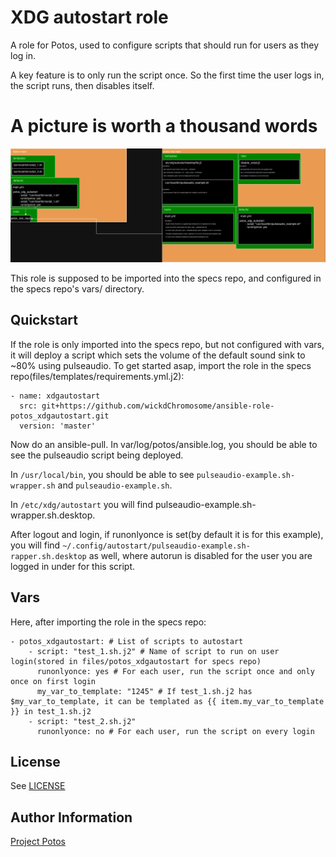 
# XDG autostart role

A role for Potos, used to configure scripts that should run for users as they log in.

A key feature is to only run the script once. So the first time the user logs in, the script runs, then disables itself.

# A picture is worth a thousand words
![Role chart](role.png)

This role is supposed to be imported into the specs repo, and configured in the specs repo's vars/ directory.

## Quickstart

If the role is only imported into the specs repo, but not configured with vars, it will deploy a script which sets the volume of the default sound sink to ~80% using pulseaudio.
To get started asap, import the role in the specs repo(files/templates/requirements.yml.j2):
```
- name: xdgautostart
  src: git+https://github.com/wickdChromosome/ansible-role-potos_xdgautostart.git
  version: 'master'
```

Now do an ansible-pull. In var/log/potos/ansible.log, you should be able to see the pulseaudio script being deployed.

In `/usr/local/bin`, you should be able to see `pulseaudio-example.sh-wrapper.sh` and `pulseaudio-example.sh`. 

In `/etc/xdg/autostart` you will find pulseaudio-example.sh-wrapper.sh.desktop.

After logout and login, if runonlyonce is set(by default it is for this example), you will find `~/.config/autostart/pulseaudio-example.sh-rapper.sh.desktop` as well, where autorun is disabled for the user you are logged in under for this script.

## Vars
Here, after importing the role in the specs repo:
```
- potos_xdgautostart: # List of scripts to autostart
    - script: "test_1.sh.j2" # Name of script to run on user login(stored in files/potos_xdgautostart for specs repo)
      runonlyonce: yes # For each user, run the script once and only once on first login
      my_var_to_template: "1245" # If test_1.sh.j2 has $my_var_to_template, it can be templated as {{ item.my_var_to_template }} in test_1.sh.j2
    - script: "test_2.sh.j2" 
      runonlyonce: no # For each user, run the script on every login
```

## License

See [LICENSE](./LICENSE)

## Author Information

[Project Potos](https://github.com/projectpotos)

